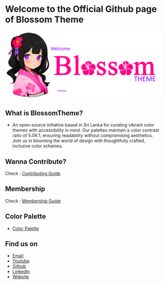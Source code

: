 # Welcome to the Official Github page of Blossom Theme

![](https://raw.githubusercontent.com/BlossomTheme/Assets/refs/heads/main/hanako-banners/hanako-banner-welcome-500-resized.png)

## What is BlossomTheme?
- An open-source initiative based in Sri Lanka for curating vibrant color themes with accessibility in mind. Our palettes maintain a color contrast ratio of 5.06:1, ensuring readability without compromising aesthetics. Join us in blooming the world of design with thoughtfully crafted, inclusive color schemes.

## Wanna Contribute?
Check : [Contributing Guide](https://github.com/BlossomTheme/BlossomTheme/blob/master/Contribute/CONTRIBUTING.md)

## Membership
Check : [Membership Guide](https://github.com/BlossomTheme/BlossomTheme/blob/master/Membership/MEMBERSHIP.md)

## Color Palette
- [Color Palette](https://github.com/BlossomTheme/BlossomTheme/tree/master/Palette)

## Find us on
- [Email](mailto:blossomtheme.official@gmail.com)      
- [Youtube](https://www.youtube.com/@BlossomTheme)
- [Github](https://github.com/BlossomTheme)      
- [LinkedIn](https://www.linkedin.com/company/blossomtheme)
- [Website](https://blossomtheme.github.io)

